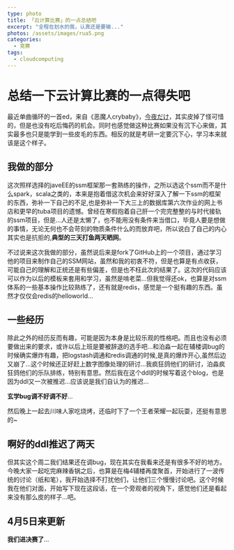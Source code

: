 ```yaml
---
type: photo
title: 「云计算比赛」的一点总结吧
excerpt: "全程在划水的我，认真还是要输..."
photos: /assets/images/rua5.png
categories:
  - 竞赛
tags:
  - cloudcomputing
---
```

# 总结一下云计算比赛的一点得失吧

最近单曲循环的一首ed，来自《恶魔人crybaby》，[今夜だけ](https://music.163.com/#/song?id=528273475)，其实皮掉了怪可惜的，但是也没有吃后悔药的机会。同时也感觉做这种比赛如果没有沉下心来做，其实最多也只是能学到一些皮毛的东西。相反的就是考研一定要沉下心，学习本来就该是这个样子。

## 我做的部分

这次照样选择的javeEE的ssm框架那一套熟练的操作，之所以选这个ssm而不是什么spark，scala之类的，本来是抱着借这次机会来好好深入了解一下ssm的框架的东西，弥补一下自己的不足,也是弥补一下大三上的数据库第六次作业的网上书店和更早的tuba项目的遗憾。曾经在寒假抱着自己肝一个完完整整的与时代接轨的ssm项目，但是...人还是太懒了，也不能用没有条件来当借口，毕竟人要是想做的事情，无论无何也不会苛刻的物质条件什么的而放弃吧，所以说白了自己的内心其实也是抗拒的,**典型的三天打鱼两天晒网**。

不过说来这次我做的部分，虽然说后来是fork了GitHub上的一个项目，通过学习他的项目来制作自己的SSM网站，虽然和我的初衷不符，但是也算是有点收获，可能自己的理解和正统还是有些偏差，但是也不枉此次的结果了。这次的代码应该可以作为以后的模板来套用和学习，虽然是啃老菜...但我觉得还ok，也算是对ssm体系的一些基本操作比较熟练了，还有就是redis，感觉是一个挺有趣的东西。虽然才仅仅会redis的helloworld...

## 一些经历

除此之外的经历反而有趣，可能是因为本身是比较乐观的性格吧。而且也没有必须要做出来的要求，或许以后上班是要被辞退的选手吧...和泊淼一起在辅楼调bug的时候确实爆炸有趣，把logstash调通和redis调通的时候,是真的爆炸开心,虽然后边又崩了...这个时候还正好赶上数字图像处理的研讨...我疯狂鸽他们的研讨，泊淼疯狂鸽他们的乐队排练，特别有意思。然后我在这个ddl的时候写着这个blog，也是因为ddl又一次被推迟...应该说是我们自认为的推迟...

**玄学bug调不好调不好**...

然后晚上一起去川味人家吃烧烤，还临时下了一个王者荣耀一起玩耍，还挺有意思的~

## 啊好的ddl推迟了两天

但其实这个周二我们结果还在调bug，现在其实在我看来还是有很多不好的地方。今晚大家一起吃完麻辣香锅之后，也算是在梅4辅楼再度聚首，开始进行了一波传统的讨论（纸和笔），我开始选择不打扰他们，让他们三个慢慢讨论吧。这个时候我在他们对面，开始写下现在这段话，在一个旁观者的视角下，感觉他们还是看起来没有那么皮的样子...吧。

## 4月5日来更新

**我们进决赛了**...